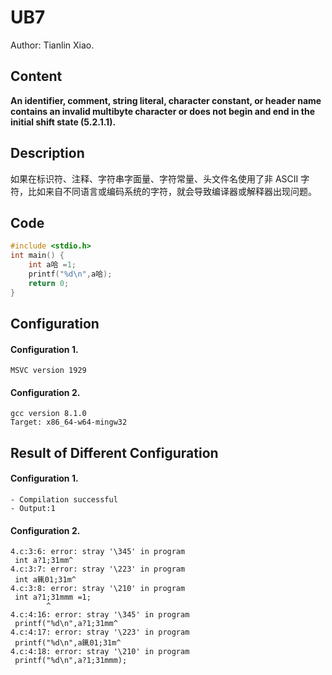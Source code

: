 # UB7

Author: Tianlin Xiao.

##  Content

**An identifier, comment, string literal, character constant, or header name contains an invalid multibyte character or does not begin and end in the initial shift state (5.2.1.1).**

## Description

如果在标识符、注释、字符串字面量、字符常量、头文件名使用了非 ASCII 字符，比如来自不同语言或编码系统的字符，就会导致编译器或解释器出现问题。


## Code

```c
#include <stdio.h>
int main() {
    int a哈 =1;
    printf("%d\n",a哈);
    return 0;
}
```



## Configuration

#### Configuration 1.

```
MSVC version 1929
```



#### Configuration 2.

```
gcc version 8.1.0 
Target: x86_64-w64-mingw32
```

## Result of Different Configuration

#### Configuration 1.

```
- Compilation successful
- Output:1
```



#### Configuration 2.

```
4.c:3:6: error: stray '\345' in program
 int a?1;31mm^
4.c:3:7: error: stray '\223' in program
 int a錷01;31m^
4.c:3:8: error: stray '\210' in program
 int a?1;31mmm =1;
        ^
4.c:4:16: error: stray '\345' in program
 printf("%d\n",a?1;31mm^
4.c:4:17: error: stray '\223' in program
 printf("%d\n",a錷01;31m^
4.c:4:18: error: stray '\210' in program
 printf("%d\n",a?1;31mmm);
```



